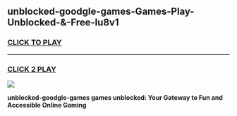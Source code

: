 
## unblocked-goodgle-games-Games-Play-Unblocked-&-Free-lu8v1
<h3>
<a href="https://premium76.site?title=unblocked-goodgle-games&ref=24A">CLICK TO PLAY</a></h3>
<hr>

<h3>
<a href="https://premium76.site?title=unblocked-goodgle-games&ref=24A">CLICK 2 PLAY</a>
  
</h3>

<a href="https://premium76.site?title=unblocked-goodgle-games&ref=24A"><img src="https://clearcache.store/games.png"></a>


**unblocked-goodgle-games games unblocked: Your Gateway to Fun and Accessible Online Gaming**
